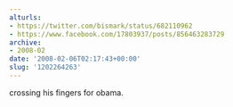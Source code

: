 ```yaml
---
alturls:
- https://twitter.com/bismark/status/682110962
- https://www.facebook.com/17803937/posts/856463283729
archive:
- 2008-02
date: '2008-02-06T02:17:43+00:00'
slug: '1202264263'
---
```


crossing his fingers for obama.


